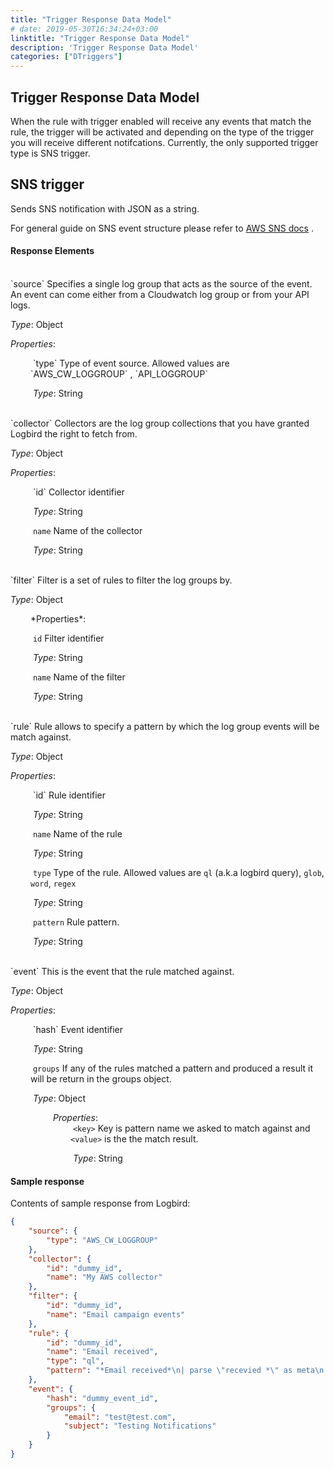```yaml
---
title: "Trigger Response Data Model"
# date: 2019-05-30T16:34:24+03:00
linktitle: "Trigger Response Data Model"
description: 'Trigger Response Data Model'
categories: ["DTriggers"]
---
```


## Trigger Response Data Model

When the rule with trigger enabled will receive any events that match the rule, the trigger will be activated and depending on the type of the trigger you will receive different notifcations. Currently, the only supported trigger type is SNS trigger.


## SNS trigger

Sends SNS notification with JSON as a string.

For general guide on SNS event structure please refer to [AWS SNS docs](https://docs.aws.amazon.com/sns/) .


#### Response Elements
<style>
.indentLeft {margin-left: 2rem}
</style>

<br/>
`source` Specifies a single log group that acts as the source of the event. An event can come either from a Cloudwatch log group or from your API logs.

*Type*: Object

*Properties*:
<div class="indentLeft">
​		`type` Type of event source. Allowed values are `AWS_CW_LOGGROUP` ,  `API_LOGGROUP`

​		*Type*: String
</div>

<br/>
`collector` Collectors are the log group collections that you have granted Logbird the right to fetch from.

*Type*: Object

*Properties*:
<div class="indentLeft">
​		`id` Collector identifier

​		*Type*: String

​		`name` Name of the collector

​		*Type*: String
</div>

<br/>
`filter` Filter is a set of rules to filter the log groups by.

*Type*: Object
<div class="indentLeft">
*Properties*:

​		`id` Filter identifier

​		*Type*: String

​		`name` Name of the filter

​		*Type*: String
</div>

<br/>
`rule` Rule allows to specify a pattern by which the log group events will be match against.

*Type*: Object

*Properties*:
<div class="indentLeft">
​		`id` Rule identifier

​		*Type*: String

​		`name` Name of the rule

​		*Type*: String

​		`type` Type of the rule. Allowed values are `ql`  (a.k.a logbird query),  `glob`,  `word`,  `regex`

​		*Type*: String

​		`pattern` Rule pattern.

​		*Type*: String
</div>

<br/>
`event` This is the event that the rule matched against.

*Type*: Object

*Properties*:
<div class="indentLeft">
​		`hash` Event identifier

​		*Type*: String

​		`groups` If any of the rules matched a pattern and produced a result it will be return in the groups object.

​		*Type*: Object
        <div class="indentLeft">
​				*Properties*:
                <div class="indentLeft">
​						`<key>` Key is pattern name we asked to match against and  `<value>`  is the the match result.

​						*Type*: String
                </div>
        </div>
</div>


#### Sample response

Contents of sample response from Logbird:

```json
{
    "source": {
        "type": "AWS_CW_LOGGROUP"
    },
    "collector": {
        "id": "dummy_id",
        "name": "My AWS collector"
    },
    "filter": {
        "id": "dummy_id",
        "name": "Email campaign events"
    },
    "rule": {
        "id": "dummy_id",
        "name": "Email received",
        "type": "ql",
        "pattern": "*Email received*\n| parse \"recevied *\" as meta\n| json field=meta sender.email, body.subject as email, subject\n| fields email, subject"
    },
    "event": {
        "hash": "dummy_event_id",
        "groups": {
            "email": "test@test.com",
            "subject": "Testing Notifications"
        }
    }
}
```


